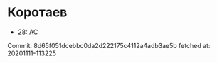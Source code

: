 # Коротаев
- [28: AC](28.md)

Commit: 8d65f051dcebbc0da2d222175c4112a4adb3ae5b
 fetched at: 20201111-113225
